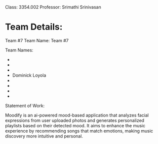 Class: 3354.002
Professor: Srimathi Srinivasan

# Team Details:

Team #7
Team Name: Team #7

Team Names: 

- 
- 
- 
- Dominick Loyola
- 
- 
- 
- 

Statement of Work:

Moodify is an ai-powered mood-based application that analyzes facial expressions 
from user uploaded photos and generates personalized playlists based on their 
detected mood. It aims to enhance the music experience by recommending songs that 
match emotions, making music discovery more intuitive and personal. 